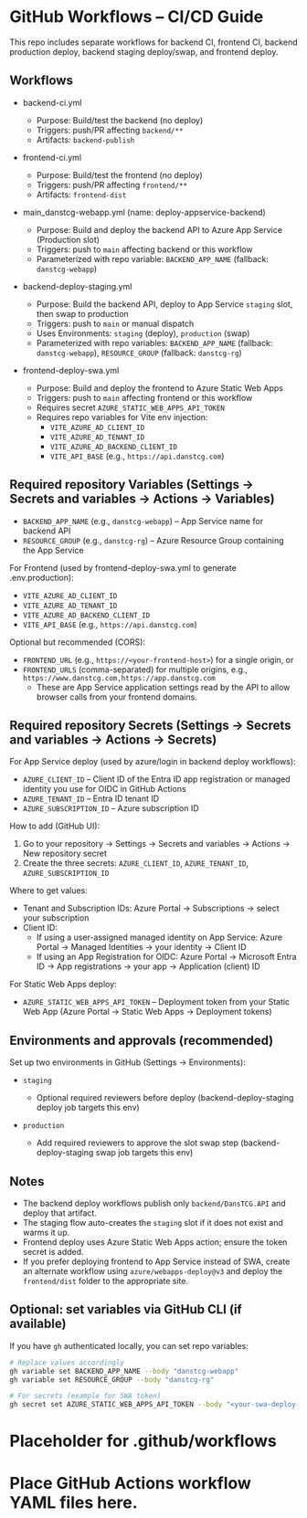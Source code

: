 # GitHub Workflows – CI/CD Guide

This repo includes separate workflows for backend CI, frontend CI, backend production deploy, backend staging deploy/swap, and frontend deploy.

## Workflows

- backend-ci.yml
	- Purpose: Build/test the backend (no deploy)
	- Triggers: push/PR affecting `backend/**`
	- Artifacts: `backend-publish`

- frontend-ci.yml
	- Purpose: Build/test the frontend (no deploy)
	- Triggers: push/PR affecting `frontend/**`
	- Artifacts: `frontend-dist`

- main_danstcg-webapp.yml (name: deploy-appservice-backend)
	- Purpose: Build and deploy the backend API to Azure App Service (Production slot)
	- Triggers: push to `main` affecting backend or this workflow
	- Parameterized with repo variable: `BACKEND_APP_NAME` (fallback: `danstcg-webapp`)

- backend-deploy-staging.yml
	- Purpose: Build the backend API, deploy to App Service `staging` slot, then swap to production
	- Triggers: push to `main` or manual dispatch
	- Uses Environments: `staging` (deploy), `production` (swap)
	- Parameterized with repo variables: `BACKEND_APP_NAME` (fallback: `danstcg-webapp`), `RESOURCE_GROUP` (fallback: `danstcg-rg`)

- frontend-deploy-swa.yml
	- Purpose: Build and deploy the frontend to Azure Static Web Apps
	- Triggers: push to `main` affecting frontend or this workflow
	- Requires secret `AZURE_STATIC_WEB_APPS_API_TOKEN`
	- Requires repo variables for Vite env injection:
		- `VITE_AZURE_AD_CLIENT_ID`
		- `VITE_AZURE_AD_TENANT_ID`
		- `VITE_AZURE_AD_BACKEND_CLIENT_ID`
		- `VITE_API_BASE` (e.g., `https://api.danstcg.com`)

## Required repository Variables (Settings → Secrets and variables → Actions → Variables)

- `BACKEND_APP_NAME` (e.g., `danstcg-webapp`) – App Service name for backend API
- `RESOURCE_GROUP` (e.g., `danstcg-rg`) – Azure Resource Group containing the App Service

For Frontend (used by frontend-deploy-swa.yml to generate .env.production):
- `VITE_AZURE_AD_CLIENT_ID`
- `VITE_AZURE_AD_TENANT_ID`
- `VITE_AZURE_AD_BACKEND_CLIENT_ID`
- `VITE_API_BASE` (e.g., `https://api.danstcg.com`)

Optional but recommended (CORS):
- `FRONTEND_URL` (e.g., `https://<your-frontend-host>`) for a single origin, or
- `FRONTEND_URLS` (comma-separated) for multiple origins, e.g., `https://www.danstcg.com,https://app.danstcg.com`
	- These are App Service application settings read by the API to allow browser calls from your frontend domains.

## Required repository Secrets (Settings → Secrets and variables → Actions → Secrets)

For App Service deploy (used by azure/login in backend deploy workflows):
- `AZURE_CLIENT_ID` – Client ID of the Entra ID app registration or managed identity you use for OIDC in GitHub Actions
- `AZURE_TENANT_ID` – Entra ID tenant ID
- `AZURE_SUBSCRIPTION_ID` – Azure subscription ID

How to add (GitHub UI):
1) Go to your repository → Settings → Secrets and variables → Actions → New repository secret
2) Create the three secrets: `AZURE_CLIENT_ID`, `AZURE_TENANT_ID`, `AZURE_SUBSCRIPTION_ID`

Where to get values:
- Tenant and Subscription IDs: Azure Portal → Subscriptions → select your subscription
- Client ID:
	- If using a user-assigned managed identity on App Service: Azure Portal → Managed Identities → your identity → Client ID
	- If using an App Registration for OIDC: Azure Portal → Microsoft Entra ID → App registrations → your app → Application (client) ID

For Static Web Apps deploy:
- `AZURE_STATIC_WEB_APPS_API_TOKEN` – Deployment token from your Static Web App (Azure Portal → Static Web Apps → Deployment tokens)

## Environments and approvals (recommended)

Set up two environments in GitHub (Settings → Environments):

- `staging`
	- Optional required reviewers before deploy (backend-deploy-staging deploy job targets this env)

- `production`
	- Add required reviewers to approve the slot swap step (backend-deploy-staging swap job targets this env)

## Notes

- The backend deploy workflows publish only `backend/DansTCG.API` and deploy that artifact.
- The staging flow auto-creates the `staging` slot if it does not exist and warms it up.
- Frontend deploy uses Azure Static Web Apps action; ensure the token secret is added.
- If you prefer deploying frontend to App Service instead of SWA, create an alternate workflow using `azure/webapps-deploy@v3` and deploy the `frontend/dist` folder to the appropriate site.

## Optional: set variables via GitHub CLI (if available)

If you have `gh` authenticated locally, you can set repo variables:

```bash
# Replace values accordingly
gh variable set BACKEND_APP_NAME --body "danstcg-webapp"
gh variable set RESOURCE_GROUP --body "danstcg-rg"

# For secrets (example for SWA token)
gh secret set AZURE_STATIC_WEB_APPS_API_TOKEN --body "<your-swa-deploy-token>"
```

# Placeholder for .github/workflows
# Place GitHub Actions workflow YAML files here.

